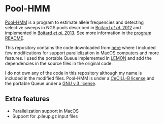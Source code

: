Pool-HMM
========

[Pool-HMM](https://qgsp.jouy.inra.fr/index.php?option=com_content&view=article&id=56&Itemid=63)
is a program to estimate allele frequencies and detecting selective sweeps in NGS pools described 
in [Boitard _et al._ 2012](http://mbe.oxfordjournals.org/content/29/9/2177.long) and implemented 
in [Boitard _et al._ 2013](http://onlinelibrary.wiley.com/doi/10.1111/1755-0998.12063/abstract). See more information
in the [program README](https://raw.githubusercontent.com/magicDGS/PoolHMM/master/README.txt).

This repository contains the code downloaded from [here](https://forge-dga.jouy.inra.fr/projects/pool-hmm)
where I included few modifications for support parallelization in MacOS computers and more features. I used the portable
Queue implemented in [LEMON](https://github.com/vterron/lemon/tree/9ca6b4b1212228dbd4f69b88aaf88b12952d7d6f)
and add the dependencies in the source files in the original code.

I do not own any of the code in this repository although my name is included in the modified files.
Pool-HMM is under a [CeCILL-B license](http://www.cecill.info/) and the portable Queue under a 
[GNU v.3 license](http://www.gnu.org/licenses/).


## Extra features

* Parallelization support in MacOS
* Support for .pileup.gz input files